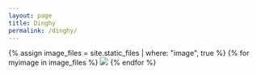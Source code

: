 ```yaml
---
layout: page
title: Dinghy
permalink: /dinghy/
---
```


{% assign image_files = site.static_files | where: "image", true %}
{% for myimage in image_files %}
<img src="{{ site.baseurl }}{{ myimage.path }}">
{% endfor %}
